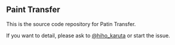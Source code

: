 ## Paint Transfer
This is the source code repository for Patin Transfer.

If you want to detail, please ask to [@hiho_karuta](https://twitter.com/hiho_karuta) or start the issue.
